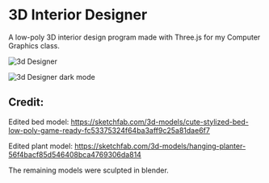 # 3D Interior Designer
A low-poly 3D interior design program made with Three.js for my Computer Graphics class.

![3d Designer](https://i.imgur.com/Bj8HOkQ.png)

![3d Designer dark mode](https://i.imgur.com/23euJJY.png)

## Credit:

Edited bed model: https://sketchfab.com/3d-models/cute-stylized-bed-low-poly-game-ready-fc53375324f64ba3aff9c25a81dae6f7

Edited plant model: https://sketchfab.com/3d-models/hanging-planter-56f4bacf85d546408bca4769306da814

The remaining models were sculpted in blender.



